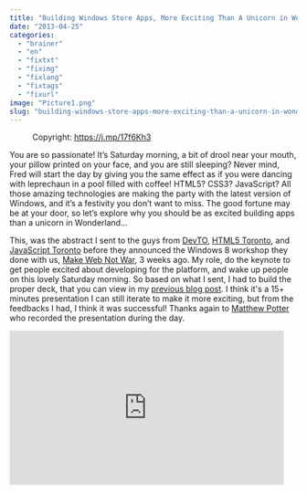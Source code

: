 ```yaml
---
title: "Building Windows Store Apps, More Exciting Than A Unicorn in Wonderland"
date: "2013-04-25"
categories: 
  - "brainer"
  - "en"
  - "fixtxt"
  - "fiximg"
  - "fixlang"
  - "fixtags"
  - "fixurl"
image: "Picture1.png"
slug: "building-windows-store-apps-more-exciting-than-a-unicorn-in-wonderland"
---
```


<figure>

<figcaption>

Copyright: https://j.mp/17f6Kh3

</figcaption>



</figure>

You are so passionate! It’s Saturday morning, a bit of drool near your mouth, your pillow printed on your face, and you are still sleeping? Never mind, Fred will start the day by giving you the same effect as if you were dancing with leprechaun in a pool filled with coffee! HTML5? CSS3? JavaScript? All those amazing technologies are making the party with the latest version of Windows, and it’s a festivity you don’t want to miss. The good fortune may be at your door, so let’s explore why you should be as excited building apps than a unicorn in Wonderland…

This, was the abstract I sent to the guys from [DevTO](https://www.devto.ca/), [HTML5 Toronto](http://htmltoronto.ca/), and [JavaScript Toronto](https://www.meetup.com/torontojs/) before they announced the Windows 8 workshop they done with us, [Make Web Not War](https://web.archive.org/web/20130628080719/http://www.webnotwar.ca/), 3 weeks ago. My role, do the keynote to get people excited about developing for the platform, and wake up people on this lovely Saturday morning. So based on what I sent, I had to build the proper deck, that you can view in my [previous blog post](https://fred.dev/building-windows-store-apps-more-exciting-than-a-unicorn-in-wonderland/ "Building Windows 8 apps, more exciting than a unicorn in wonderland"). I think it's a 15+ minutes presentation I can still iterate to make it more exciting, but from the feedbacks I had, I think it was successful! Thanks again to [Matthew Potter](https://twitter.com/askmp) who recorded the presentation during the day.

<iframe src="https://www.youtube.com/embed/p9FDq-66sOo?feature=oembed" width="480" height="270" frameborder="0" allowfullscreen="allowfullscreen"></iframe>

